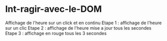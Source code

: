 # Int-ragir-avec-le-DOM
Affichage de l'heure sur un click et en continu
Etape 1 : affichage de l'heure sur un clic
Etape 2 : affichage de l'heure mise a jour tous les secondes
Etape 3 : affichage en rouge tous les 3 secondes
